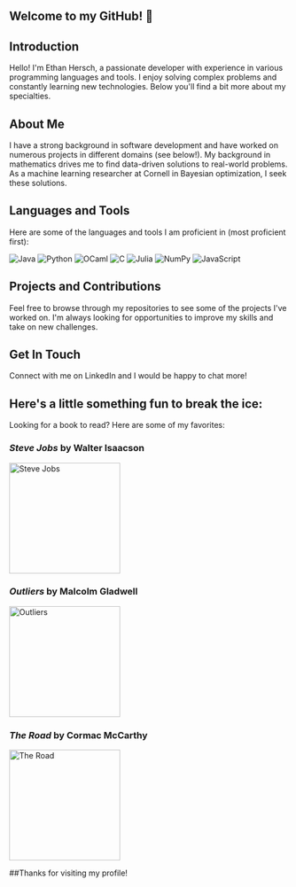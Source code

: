 ## Welcome to my GitHub! 👋

## Introduction
Hello! I'm Ethan Hersch, a passionate developer with experience in various programming languages and tools. I enjoy solving complex problems and constantly learning new technologies. Below you'll find a bit more about my specialties.

## About Me
I have a strong background in software development and have worked on numerous projects in different domains (see below!). My background in mathematics drives me to find data-driven solutions to real-world problems. As a machine learning researcher at Cornell in Bayesian optimization, I seek these solutions. 

## Languages and Tools
Here are some of the languages and tools I am proficient in (most proficient first):

![Java](https://img.shields.io/badge/Java-ED8B00?style=for-the-badge&logo=java&logoColor=white)
![Python](https://img.shields.io/badge/Python-3776AB?style=for-the-badge&logo=python&logoColor=white)
![OCaml](https://img.shields.io/badge/OCaml-EC6813?style=for-the-badge&logo=ocaml&logoColor=white)
![C](https://img.shields.io/badge/C-A8B9CC?style=for-the-badge&logo=c&logoColor=white)
![Julia](https://img.shields.io/badge/Julia-9558B2?style=for-the-badge&logo=julia&logoColor=white)
![NumPy](https://img.shields.io/badge/NumPy-013243?style=for-the-badge&logo=numpy&logoColor=white)
![JavaScript](https://img.shields.io/badge/JavaScript-F7DF1E?style=for-the-badge&logo=javascript&logoColor=white)


## Projects and Contributions
Feel free to browse through my repositories to see some of the projects I've worked on. I'm always looking for opportunities to improve my skills and take on new challenges.

## Get In Touch
Connect with me on LinkedIn and I would be happy to chat more!

## Here's a little something fun to break the ice:

Looking for a book to read? Here are some of my favorites:

### *Steve Jobs* by Walter Isaacson
<img src="https://images-na.ssl-images-amazon.com/images/I/81VStYnDGrL.jpg" alt="Steve Jobs" width="200"/>

### *Outliers* by Malcolm Gladwell
<img src="https://m.media-amazon.com/images/I/91lYcUJ8JsL._AC_UF1000,1000_QL80_.jpg" alt="Outliers" width="200"/>

### *The Road* by Cormac McCarthy
<img src="https://m.media-amazon.com/images/I/51M7XGLQTBL._AC_UF1000,1000_QL80_.jpg" alt="The Road" width="200"/>



##Thanks for visiting my profile!
